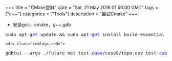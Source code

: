 +++ 
title = "CMake尝鲜" 
date = "Sat, 21 May 2016 01:50:00 GMT" 
tags = ["c++"] 
categories = ["Tools"]
description = "尝试Cmake" 
+++ 

- 安装gcc，cmake，g++,gdb
<div class="cnblogs_code">
</div>
<div class="cnblogs_code">
<pre>sudo apt-<span style="color: #0000ff;">get</span> update &amp;&amp; sudo apt-<span style="color: #0000ff;">get</span> install build-essential</pre>
</div>

	<div class="cnblogs_code">
<pre>gdbtui --args ./future_net test-<span style="color: #0000ff;">case</span>/case0/topo.csv test-<span style="color: #0000ff;">case</span>/case0/demand.csv test-<span style="color: #0000ff;">case</span>/case0/sample_result.csv </pre>
</div>




